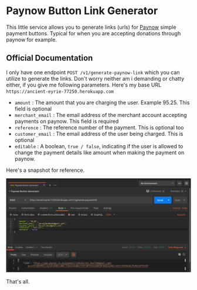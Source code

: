# Paynow Button Link Generator

This little service allows you to generate links (urls) for [Paynow](https://paynow.co.zw) simple payment buttons. Typical for when you are accepting donations through paynow for example.

## Official Documentation

I only have one endpoint `POST /v1/generate-paynow-link` which you can utilize to generate the links. Don't worry neither am i demanding or chatty either, if you give me following parameters. Here's my base URL `https://ancient-eyrie-77250.herokuapp.com`

- `amount` : The amount that you are charging the user. Example 95.25. This field is optional
- `merchant_email` : The email address of the merchant account accepting payments on paynow. This field is required
- `reference` : The reference number of the payment. This is optional too
- `customer_email` : The email address of the user being charged. This is optional
- `editable` : A boolean, `true / false`, indicating if the user is allowed to change the payment details like amount when making the payment on paynow.

Here's a snapshot for reference.

![example paynow php button documentation](https://github.com/Berzel/paynow-button/blob/master/paynow_link.png)

That's all.
